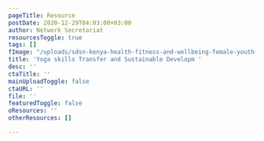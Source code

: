 ```yaml
---
pageTitle: Resource
postDate: 2020-12-29T04:03:00+03:00
author: Network Secretariat
resourcesToggle: true
tags: []
fImage: "/uploads/sdsn-kenya-health-fitness-and-wellbeing-female-youth-yoga-skills-transfer-report.docx"
title: 'Yoga skills Transfer and Sustainable Developm '
desc: ''
ctaTitle: ''
mainUploadToggle: false
ctaURL: ''
file: ''
featuredToggle: false
oResources: ''
otherResources: []

---
```

